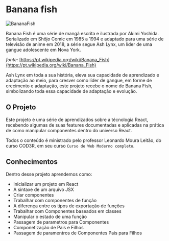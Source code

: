 # Banana fish

![BananaFish](https://www.animeunited.com.br/wp-content/uploads/2018/05/d994-fymzzpv9689195-1024x576.jpg)

Banana Fish é uma série de mangá escrita e ilustrada por Akimi Yoshida. Serializado em Shõjo Comic em 1985 a 1994 e adaptado para uma série de televisão de anime em 2018, a série segue Ash Lynx, um líder de uma gangue adolescente em Nova York. 

*fonte:* [https://pt.wikipedia.org/wiki/Banana_Fish](https://pt.wikipedia.org/wiki/Banana_Fish)



Ash Lynx em toda a sua história, eleva sua capacidade de aprendizado e adaptação ao meio, para cresver como líder de gangue, em forme de crecimento e adaptação, este projeto recebe o nome de Banana Fish, simbolizando toda essa capacidade de adaptação e evolução.


## O Projeto  
Este  projeto é uma série de aprendizados sobre a técnologia React, recebendo algumas de suas features documentadas e aplicadas na prática de como manipular componentes dentro do universo React. 

Todos o conteúdo é ministrado pelo professor Leonardo Moura Leitão, do curso COD3R, em seu curso `Curso de Web Moderno completo`. 

## Conhecimentos
Dentro desse projeto aprendemos como:

* Inicializar um projeto em React
* A sintaxe de um arquivo JSX
* Criar componentes
* Trabalhar com componentes de função
* A diferença entre os tipos de exportação de funções
* Trabalhar com Componentes baseados em classes
* Manipular o estado de uma função
* Passagem de parametros para Componentes
* Componetização de Pais e Filhos
* Passagem de paramentros de Componentes Pais para Filhos
